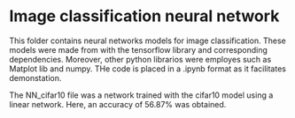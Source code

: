 # Image classification neural network

This folder contains neural networks models for image classification. These models were made from with the tensorflow library and corresponding dependencies. Moreover, other python librarios were employes such as Matplot lib and numpy. THe code is placed in a .ipynb format as it facilitates demonstation.

The NN_cifar10 file was a network trained with the cifar10 model using a linear network. Here, an accuracy of 56.87% was obtained.

